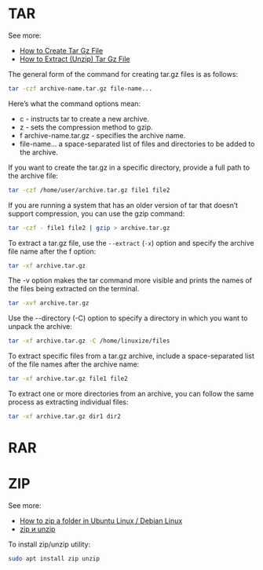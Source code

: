 # TAR
See more:
- [How to Create Tar Gz File](https://linuxize.com/post/how-to-extract-unzip-tar-gz-file/)
- [How to Extract (Unzip) Tar Gz File](https://linuxize.com/post/how-to-extract-unzip-tar-gz-file/)

The general form of the command for creating tar.gz files is as follows:
```bash
tar -czf archive-name.tar.gz file-name...
```

Here’s what the command options mean:
- c - instructs tar to create a new archive.
- z - sets the compression method to gzip.
- f archive-name.tar.gz - specifies the archive name.
- file-name... a space-separated list of files and directories to be added to the archive.

If you want to create the tar.gz in a specific directory, provide a full path to the archive file:
```bash
tar -czf /home/user/archive.tar.gz file1 file2
```

If you are running a system that has an older version of tar that doesn’t support compression, you can use the gzip command:
```bash
tar -czf - file1 file2 | gzip > archive.tar.gz
```

To extract a tar.gz file, use the `--extract` (`-x`) option and specify the archive file name after the f option:
```bash
tar -xf archive.tar.gz
```

The -v option makes the tar command more visible and prints the names of the files being extracted on the terminal.
```bash
tar -xvf archive.tar.gz
```

Use the --directory (-C) option to specify a directory in which you want to unpack the archive:
```bash
tar -xf archive.tar.gz -C /home/linuxize/files
```

To extract specific files from a tar.gz archive, include a space-separated list of the file names after the archive name:
```bash
tar -xf archive.tar.gz file1 file2
```

To extract one or more directories from an archive, you can follow the same process as extracting individual files:
```bash
tar -xf archive.tar.gz dir1 dir2
```



# RAR

# ZIP

See more:
- [How to zip a folder in Ubuntu Linux / Debian Linux](https://www.cyberciti.biz/faq/how-to-zip-a-folder-in-ubuntu-linux/)
- [zip и unzip](https://metanit.com/os/linux/4.3.php)


To install zip/unzip utility:

```bash
sudo apt install zip unzip
```
